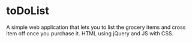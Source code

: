 # toDoList
A simple web application that lets you to list the grocery items and cross item off once you purchase it. HTML using jQuery and JS with CSS.
